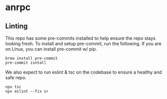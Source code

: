 # anrpc

## Linting

This repo has some pre-commits installed to help ensure the repo stays looking fresh. To install and
setup pre-commit, run the following. If you are on Linux, you can install pre-commit w/ pip.

```shell
brew install pre-commit
pre-commit isntall
```

We also expect to run eslint & tsc on the codebase to ensure a healthy and safe repo.

```shell
npx tsc
npx eslint --fix sr
```
